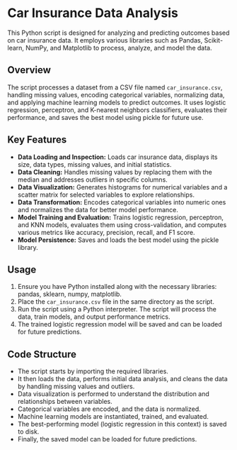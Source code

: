 # Car Insurance Data Analysis

This Python script is designed for analyzing and predicting outcomes based on car insurance data. It employs various libraries such as Pandas, Scikit-learn, NumPy, and Matplotlib to process, analyze, and model the data.

## Overview

The script processes a dataset from a CSV file named `car_insurance.csv`, handling missing values, encoding categorical variables, normalizing data, and applying machine learning models to predict outcomes. It uses logistic regression, perceptron, and K-nearest neighbors classifiers, evaluates their performance, and saves the best model using pickle for future use.

## Key Features

- **Data Loading and Inspection:** Loads car insurance data, displays its size, data types, missing values, and initial statistics.
- **Data Cleaning:** Handles missing values by replacing them with the median and addresses outliers in specific columns.
- **Data Visualization:** Generates histograms for numerical variables and a scatter matrix for selected variables to explore relationships.
- **Data Transformation:** Encodes categorical variables into numeric ones and normalizes the data for better model performance.
- **Model Training and Evaluation:** Trains logistic regression, perceptron, and KNN models, evaluates them using cross-validation, and computes various metrics like accuracy, precision, recall, and F1 score.
- **Model Persistence:** Saves and loads the best model using the pickle library.

## Usage

1. Ensure you have Python installed along with the necessary libraries: pandas, sklearn, numpy, matplotlib.
2. Place the `car_insurance.csv` file in the same directory as the script.
3. Run the script using a Python interpreter. The script will process the data, train models, and output performance metrics.
4. The trained logistic regression model will be saved and can be loaded for future predictions.

## Code Structure

- The script starts by importing the required libraries.
- It then loads the data, performs initial data analysis, and cleans the data by handling missing values and outliers.
- Data visualization is performed to understand the distribution and relationships between variables.
- Categorical variables are encoded, and the data is normalized.
- Machine learning models are instantiated, trained, and evaluated.
- The best-performing model (logistic regression in this context) is saved to disk.
- Finally, the saved model can be loaded for future predictions.
